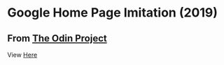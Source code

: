 
# Google Home Page Imitation (2019)

## From [The Odin Project](http://www.theodinproject.com/courses/web-development-101/lessons/html-css)

<p>View  <a target="_blank" href="https://dazzling-mclean-06e49d.netlify.app">Here</a></p>













